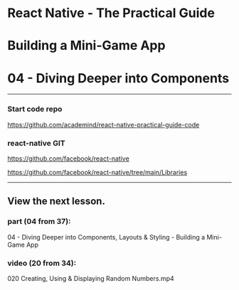 # React Native - The Practical Guide
# Building a Mini-Game App
# 04 - Diving Deeper into Components

---

### Start code repo
https://github.com/academind/react-native-practical-guide-code

### react-native GIT
https://github.com/facebook/react-native

https://github.com/facebook/react-native/tree/main/Libraries

---

## View the next lesson.

### part (04 from 37):
04 - Diving Deeper into Components, 
Layouts & Styling - Building a Mini-Game App

### video (20 from 34):
020 Creating, Using & Displaying Random Numbers.mp4

